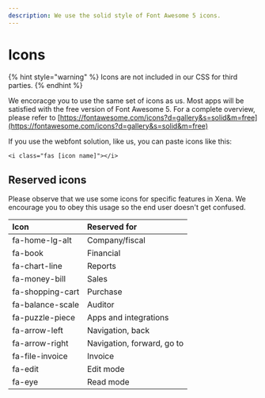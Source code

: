 ```yaml
---
description: We use the solid style of Font Awesome 5 icons.
---
```


# Icons

{% hint style="warning" %}
Icons are not included in our CSS for third parties. 
{% endhint %}

We encoracge you to use the same set of icons as us. Most apps will be satisfied with the free version of Font Awesome 5. For a complete overview, please refer to [https://fontawesome.com/icons?d=gallery&s=solid&m=free](https://fontawesome.com/icons?d=gallery&s=solid&m=free)

If you use the webfont solution, like us, you can paste icons like this:

```markup
<i class="fas [icon name]"></i>
```

## Reserved icons

Please observe that we use some icons for specific features in Xena. We encourage you to obey this usage so the end user doesn't get confused.

| Icon | Reserved for |
| :--- | :--- |
| fa-home-lg-alt | Company/fiscal |
| fa-book | Financial |
| fa-chart-line | Reports |
| fa-money-bill | Sales |
| fa-shopping-cart | Purchase |
| fa-balance-scale | Auditor |
| fa-puzzle-piece | Apps and integrations |
| fa-arrow-left | Navigation, back |
| fa-arrow-right | Navigation, forward, go to |
| fa-file-invoice | Invoice |
| fa-edit | Edit mode |
| fa-eye | Read mode |

